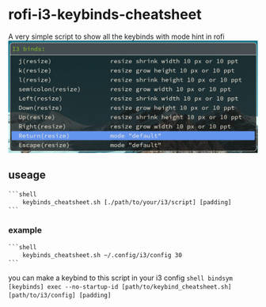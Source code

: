 # rofi-i3-keybinds-cheatsheet
A very simple script to show all the keybinds with mode hint in rofi
![image](./2022-03-19_04-39.png)
## useage
	```shell
		keybinds_cheatsheet.sh [./path/to/your/i3/script] [padding]
	```
### example
	```shell
		keybinds_cheatsheet.sh ~/.config/i3/config 30
	```	
you can make a keybind to this script in your i3 config
	```shell
		bindsym [keybinds] exec --no-startup-id [path/to/keybind_cheatsheet.sh] [path/to/i3/config] [padding]
	```
	
